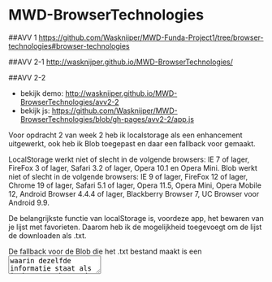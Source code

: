 # MWD-BrowserTechnologies

##AVV 1
https://github.com/Wasknijper/MWD-Funda-Project1/tree/browser-technologies#browser-technologies

##AVV 2-1
http://wasknijper.github.io/MWD-BrowserTechnologies/

##AVV 2-2
- bekijk demo: http://wasknijper.github.io/MWD-BrowserTechnologies/avv2-2
- bekijk js: https://github.com/Wasknijper/MWD-BrowserTechnologies/blob/gh-pages/avv2-2/app.js

Voor opdracht 2 van week 2 heb ik localstorage als een enhancement uitgewerkt, ook heb ik Blob toegepast en daar een fallback voor gemaakt.

LocalStorage werkt niet of slecht in de volgende browsers: IE 7 of lager, FireFox 3 of lager, Safari 3.2 of lager, Opera 10.1 en Opera Mini.
Blob werkt niet of slecht in de volgende browsers: IE 9 of lager, FireFox 12 of lager, Chrome 19 of lager, Safari 5.1 of lager, Opera 11.5, Opera Mini, Opera Mobile 12, Android Browser 4.4.4 of lager, Blackberry Browser 7, UC Browser voor Android 9.9.

De belangrijkste functie van localStorage is, voordeze app, het bewaren van je lijst met favorieten. Daarom heb ik de mogelijkheid toegevoegt om de lijst de downloaden als .txt. 

De fallback voor de Blob die het .txt bestand maakt is een <textarea> waarin dezelfde informatie staat als in het .txt bestand.

Verder worden de tekstjes aangepast aan de hand van welke features gesupport worden of niet. Wanneer de gebruiker geen localStorage heeft krijgt hij/zij ook een popup als ze het venster willen sluiten. Hierdoor kan de gebruiker minder makelijk vergeten om zijn data op te slaan.
